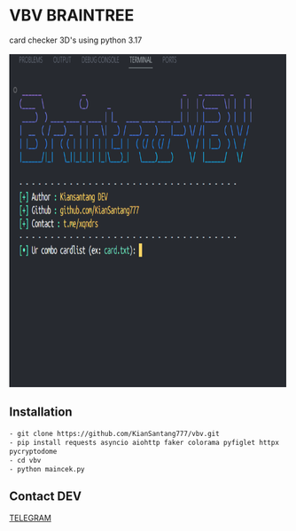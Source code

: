 # VBV BRAINTREE
card checker 3D's using python 3.17
<br><br>
<img src="https://raw.githubusercontent.com/KianSantang777/vbv/refs/heads/main/demo.png" alt="Girl in a jacket" width="500" height="600">

## Installation
```
- git clone https://github.com/KianSantang777/vbv.git
- pip install requests asyncio aiohttp faker colorama pyfiglet httpx pycryptodome
- cd vbv
- python maincek.py
```
## Contact DEV
[TELEGRAM](https://t.me/xqndrs66)
